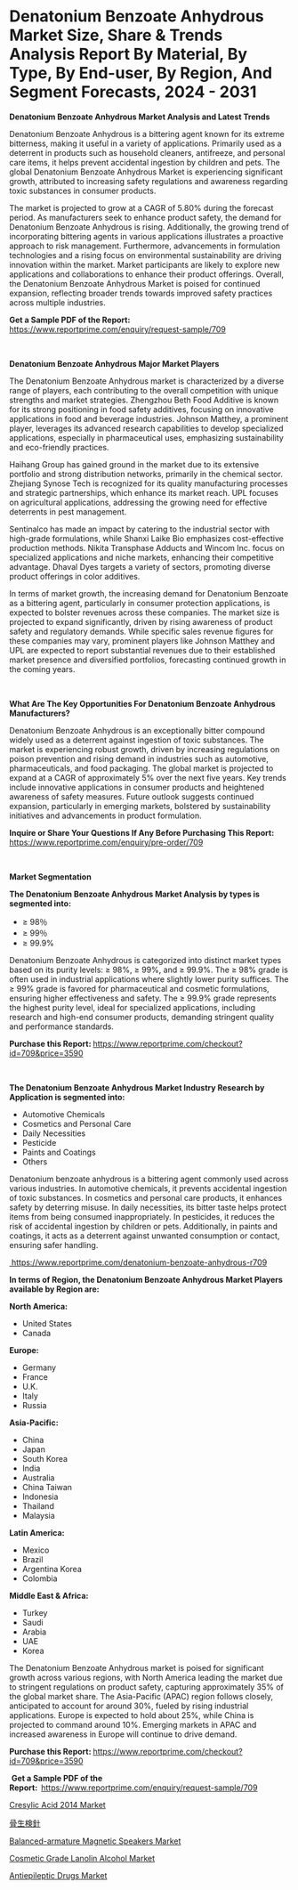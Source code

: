 <p><h1>Denatonium Benzoate Anhydrous Market Size, Share & Trends Analysis Report By Material, By Type, By End-user, By Region, And Segment Forecasts, 2024 - 2031</h1></p><p><strong>Denatonium Benzoate Anhydrous Market Analysis and Latest Trends</strong></p>
<p><p>Denatonium Benzoate Anhydrous is a bittering agent known for its extreme bitterness, making it useful in a variety of applications. Primarily used as a deterrent in products such as household cleaners, antifreeze, and personal care items, it helps prevent accidental ingestion by children and pets. The global Denatonium Benzoate Anhydrous Market is experiencing significant growth, attributed to increasing safety regulations and awareness regarding toxic substances in consumer products.</p><p>The market is projected to grow at a CAGR of 5.80% during the forecast period. As manufacturers seek to enhance product safety, the demand for Denatonium Benzoate Anhydrous is rising. Additionally, the growing trend of incorporating bittering agents in various applications illustrates a proactive approach to risk management. Furthermore, advancements in formulation technologies and a rising focus on environmental sustainability are driving innovation within the market. Market participants are likely to explore new applications and collaborations to enhance their product offerings. Overall, the Denatonium Benzoate Anhydrous Market is poised for continued expansion, reflecting broader trends towards improved safety practices across multiple industries.</p></p>
<p><strong>Get a Sample PDF of the Report:&nbsp;</strong> <a href="https://www.reportprime.com/enquiry/request-sample/709">https://www.reportprime.com/enquiry/request-sample/709</a></p>
<p>&nbsp;</p>
<p><strong>Denatonium Benzoate Anhydrous Major Market Players</strong></p>
<p><p>The Denatonium Benzoate Anhydrous market is characterized by a diverse range of players, each contributing to the overall competition with unique strengths and market strategies. Zhengzhou Beth Food Additive is known for its strong positioning in food safety additives, focusing on innovative applications in food and beverage industries. Johnson Matthey, a prominent player, leverages its advanced research capabilities to develop specialized applications, especially in pharmaceutical uses, emphasizing sustainability and eco-friendly practices.</p><p>Haihang Group has gained ground in the market due to its extensive portfolio and strong distribution networks, primarily in the chemical sector. Zhejiang Synose Tech is recognized for its quality manufacturing processes and strategic partnerships, which enhance its market reach. UPL focuses on agricultural applications, addressing the growing need for effective deterrents in pest management.</p><p>Sentinalco has made an impact by catering to the industrial sector with high-grade formulations, while Shanxi Laike Bio emphasizes cost-effective production methods. Nikita Transphase Adducts and Wincom Inc. focus on specialized applications and niche markets, enhancing their competitive advantage. Dhaval Dyes targets a variety of sectors, promoting diverse product offerings in color additives.</p><p>In terms of market growth, the increasing demand for Denatonium Benzoate as a bittering agent, particularly in consumer protection applications, is expected to bolster revenues across these companies. The market size is projected to expand significantly, driven by rising awareness of product safety and regulatory demands. While specific sales revenue figures for these companies may vary, prominent players like Johnson Matthey and UPL are expected to report substantial revenues due to their established market presence and diversified portfolios, forecasting continued growth in the coming years.</p></p>
<p>&nbsp;</p>
<p><strong>What Are The Key Opportunities For Denatonium Benzoate Anhydrous Manufacturers?</strong></p>
<p><p>Denatonium Benzoate Anhydrous is an exceptionally bitter compound widely used as a deterrent against ingestion of toxic substances. The market is experiencing robust growth, driven by increasing regulations on poison prevention and rising demand in industries such as automotive, pharmaceuticals, and food packaging. The global market is projected to expand at a CAGR of approximately 5% over the next five years. Key trends include innovative applications in consumer products and heightened awareness of safety measures. Future outlook suggests continued expansion, particularly in emerging markets, bolstered by sustainability initiatives and advancements in product formulation.</p></p>
<p><strong>Inquire or Share Your Questions If Any Before Purchasing This Report:</strong> <a href="https://www.reportprime.com/enquiry/pre-order/709">https://www.reportprime.com/enquiry/pre-order/709</a></p>
<p>&nbsp;</p>
<p><strong>Market Segmentation</strong></p>
<p><strong>The Denatonium Benzoate Anhydrous Market Analysis by types is segmented into:</strong></p>
<p><ul><li>≥ 98％</li><li>≥ 99％</li><li>≥ 99.9%</li></ul></p>
<p><p>Denatonium Benzoate Anhydrous is categorized into distinct market types based on its purity levels: ≥ 98%, ≥ 99%, and ≥ 99.9%. The ≥ 98% grade is often used in industrial applications where slightly lower purity suffices. The ≥ 99% grade is favored for pharmaceutical and cosmetic formulations, ensuring higher effectiveness and safety. The ≥ 99.9% grade represents the highest purity level, ideal for specialized applications, including research and high-end consumer products, demanding stringent quality and performance standards.</p></p>
<p><strong>Purchase this Report:&nbsp;</strong><a href="https://www.reportprime.com/checkout?id=709&price=3590">https://www.reportprime.com/checkout?id=709&price=3590</a></p>
<p>&nbsp;</p>
<p><strong>The Denatonium Benzoate Anhydrous Market Industry Research by Application is segmented into:</strong></p>
<p><ul><li>Automotive Chemicals</li><li>Cosmetics and Personal Care</li><li>Daily Necessities</li><li>Pesticide</li><li>Paints and Coatings</li><li>Others</li></ul></p>
<p><p>Denatonium benzoate anhydrous is a bittering agent commonly used across various industries. In automotive chemicals, it prevents accidental ingestion of toxic substances. In cosmetics and personal care products, it enhances safety by deterring misuse. In daily necessities, its bitter taste helps protect items from being consumed inappropriately. In pesticides, it reduces the risk of accidental ingestion by children or pets. Additionally, in paints and coatings, it acts as a deterrent against unwanted consumption or contact, ensuring safer handling.</p></p>
<p><a href="https://www.reportprime.com/denatonium-benzoate-anhydrous-r709">&nbsp;https://www.reportprime.com/denatonium-benzoate-anhydrous-r709</a></p>
<p><strong>In terms of Region, the Denatonium Benzoate Anhydrous Market Players available by Region are:</strong></p>
<p>
    <p> <strong> North America: </strong>
        <ul>
            <li>United States</li>
            <li>Canada</li>
        </ul>
        </p> 
    <p> <strong> Europe: </strong>
        <ul>
            <li>Germany</li>
            <li>France</li>
            <li>U.K.</li>
            <li>Italy</li>
            <li>Russia</li>
        </ul>
        </p> 
    <p> <strong> Asia-Pacific: </strong>
        <ul>
            <li>China</li>
            <li>Japan</li>
            <li>South Korea</li>
            <li>India</li>
            <li>Australia</li>
            <li>China Taiwan</li>
            <li>Indonesia</li>
            <li>Thailand</li>
            <li>Malaysia</li>
        </ul>
        </p> 
    <p> <strong> Latin America: </strong>
        <ul>
            <li>Mexico</li>
            <li>Brazil</li>
            <li>Argentina Korea</li>
            <li>Colombia</li>
        </ul>
        </p> 
    <p> <strong> Middle East & Africa: </strong>
        <ul>
            <li>Turkey</li>
            <li>Saudi</li>
            <li>Arabia</li>
            <li>UAE</li>
            <li>Korea</li>
        </ul>
    </p>
    </p>
<p><p>The Denatonium Benzoate Anhydrous market is poised for significant growth across various regions, with North America leading the market due to stringent regulations on product safety, capturing approximately 35% of the global market share. The Asia-Pacific (APAC) region follows closely, anticipated to account for around 30%, fueled by rising industrial applications. Europe is expected to hold about 25%, while China is projected to command around 10%. Emerging markets in APAC and increased awareness in Europe will continue to drive demand.</p></p>
<p><strong>Purchase this Report: </strong><a href="https://www.reportprime.com/checkout?id=709&price=3590">https://www.reportprime.com/checkout?id=709&price=3590</a></p>
<p>&nbsp;<strong>Get a Sample PDF of the Report:&nbsp;&nbsp;</strong><a href="https://www.reportprime.com/enquiry/request-sample/709">https://www.reportprime.com/enquiry/request-sample/709</a></p>
<p><strong></strong></p>
<p><p><a href="https://github.com/mahnoor2003/Market-Research-Report-List-6/blob/main/cresylic-acid-2014-market.md">Cresylic Acid 2014 Market</a></p><p><a href="https://medium.com/@alonzomoenrt8956/%E9%AA%A8%E7%94%9F%E6%A4%9C%E9%87%9D%E5%B8%82%E5%A0%B4%E3%81%AE%E3%83%88%E3%83%AC%E3%83%B3%E3%83%89-%E5%B8%82%E5%A0%B4%E3%82%BB%E3%82%B0%E3%83%A1%E3%83%B3%E3%83%86%E3%83%BC%E3%82%B7%E3%83%A7%E3%83%B3%E3%81%AE%E8%A9%B3%E7%B4%B0%E3%81%AA%E7%A0%94%E7%A9%B6%E3%81%A8%E6%96%B0%E8%88%88%E3%83%88%E3%83%AC%E3%83%B3%E3%83%89%E3%81%AE%E9%87%8D%E8%A6%81%E6%80%A7%E3%81%AE%E5%88%86%E6%9E%90-313daf235490">骨生検針</a></p><p><a href="https://www.linkedin.com/pulse/balanced-armature-magnetic-speakers-industry-sector-market-dynamics-sxrpf?trackingId=y17xrt8BRpyEjEBvZP%2B15w%3D%3D">Balanced-armature Magnetic Speakers Market</a></p><p><a href="https://github.com/BryceTownsendr/Market-Research-Report-List-6/blob/main/cosmetic-grade-lanolin-alcohol-market.md">Cosmetic Grade Lanolin Alcohol Market</a></p><p><a href="https://medium.com/@guyskiles48/how-regional-and-global-trends-are-shaping-the-antiepileptic-drugs-market-for-the-year-2024-2031-1020fc280fc7">Antiepileptic Drugs Market</a></p></p>